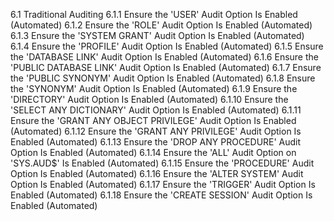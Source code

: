 6.1 Traditional Auditing 
6.1.1 Ensure the 'USER' Audit Option Is Enabled (Automated) 
6.1.2 Ensure the 'ROLE' Audit Option Is Enabled (Automated) 
6.1.3 Ensure the 'SYSTEM GRANT' Audit Option Is Enabled (Automated) 
6.1.4 Ensure the 'PROFILE' Audit Option Is Enabled (Automated) 
6.1.5 Ensure the 'DATABASE LINK' Audit Option Is Enabled (Automated) 
6.1.6 Ensure the 'PUBLIC DATABASE LINK' Audit Option Is Enabled (Automated) 
6.1.7 Ensure the 'PUBLIC SYNONYM' Audit Option Is Enabled (Automated) 
6.1.8 Ensure the 'SYNONYM' Audit Option Is Enabled (Automated) 
6.1.9 Ensure the 'DIRECTORY' Audit Option Is Enabled (Automated) 
6.1.10 Ensure the 'SELECT ANY DICTIONARY' Audit Option Is Enabled (Automated) 
6.1.11 Ensure the 'GRANT ANY OBJECT PRIVILEGE' Audit Option Is Enabled (Automated) 
6.1.12 Ensure the 'GRANT ANY PRIVILEGE' Audit Option Is Enabled (Automated) 
6.1.13 Ensure the 'DROP ANY PROCEDURE' Audit Option Is Enabled (Automated) 
6.1.14 Ensure the 'ALL' Audit Option on 'SYS.AUD$' Is Enabled (Automated) 
6.1.15 Ensure the 'PROCEDURE' Audit Option Is Enabled (Automated) 
6.1.16 Ensure the 'ALTER SYSTEM' Audit Option Is Enabled (Automated) 
6.1.17 Ensure the 'TRIGGER' Audit Option Is Enabled (Automated) 
6.1.18 Ensure the 'CREATE SESSION' Audit Option Is Enabled (Automated) 